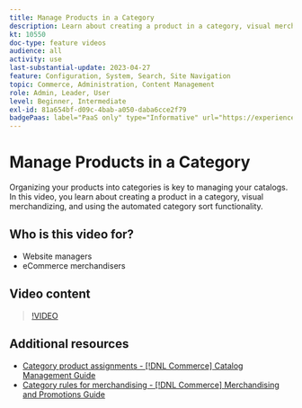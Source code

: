 ```yaml
---
title: Manage Products in a Category
description: Learn about creating a product in a category, visual merchandizing, and using the automated category sort functionality.
kt: 10550
doc-type: feature videos
audience: all
activity: use
last-substantial-update: 2023-04-27
feature: Configuration, System, Search, Site Navigation
topic: Commerce, Administration, Content Management
role: Admin, Leader, User
level: Beginner, Intermediate
exl-id: 81a654bf-d09c-4bab-a050-daba6cce2f79
badgePaas: label="PaaS only" type="Informative" url="https://experienceleague.adobe.com/en/docs/commerce/user-guides/product-solutions" tooltip="Applies to Adobe Commerce on Cloud projects (Adobe-managed PaaS infrastructure) and on-premises projects only."
---
```

# Manage Products in a Category

Organizing your products into categories is key to managing your catalogs. In this video, you learn about creating a product in a category, visual merchandizing, and using the automated category sort functionality.

## Who is this video for?

- Website managers
- eCommerce merchandisers

## Video content

>[!VIDEO](https://video.tv.adobe.com/v/343747?quality=12&learn=on)

## Additional resources

- [Category product assignments - [!DNL Commerce] Catalog Management Guide](https://experienceleague.adobe.com/docs/commerce-admin/catalog/categories/products-in-category/categories-product-assignments.html)
- [Category rules for merchandising - [!DNL Commerce] Merchandising and Promotions Guide](https://experienceleague.adobe.com/docs/commerce-admin/marketing/merchandising/visual-merch/category-product-rules.html)
